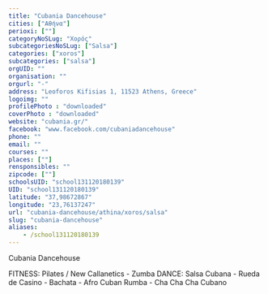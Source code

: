 ```yaml
---
title: "Cubania Dancehouse"
cities: ["Αθήνα"]
perioxi: [""]
categoryNoSLug: "Χορός"
subcategoriesNoSLug: ["Salsa"]
categories: ["xoros"]
subcategories: ["salsa"]
orgUID: ""
organisation: ""
orgurl: "-"
address: "Leoforos Kifisias 1, 11523 Athens, Greece"
logoimg: ""
profilePhoto : "downloaded"
coverPhoto : "downloaded"
website: "cubania.gr/"
facebook: "www.facebook.com/cubaniadancehouse"
phone: ""
email: ""
courses: ""
places: [""]
rensponsibles: ""
zipcode: [""]
schoolsUID: "school131120180139"
UID: "school131120180139"
latitude: "37,98672867"
longitude: "23,76137247"
url: "cubania-dancehouse/athina/xoros/salsa"
slug: "cubania-dancehouse"
aliases:
    - /school131120180139
---
```



Cubania Dancehouse

FITNESS: Pilates / New Callanetics - Zumba DANCE: Salsa Cubana - Rueda de Casino - Bachata - Afro Cuban Rumba - Cha Cha Cha Cubano